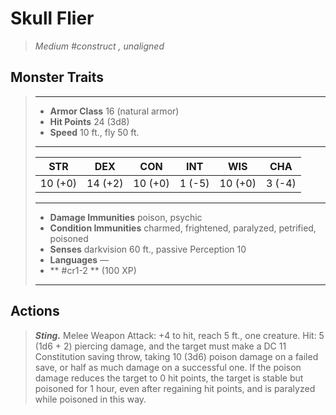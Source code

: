 # Skull Flier
>*Medium #construct , unaligned*
## Monster Traits
>___
>- **Armor Class** 16 (natural armor)
>- **Hit Points** 24 (3d8)
>- **Speed** 10 ft., fly 50 ft.
>___
>|STR|DEX|CON|INT|WIS|CHA|
>|:---:|:---:|:---:|:---:|:---:|:---:|
>|10 (+0)|14 (+2)|10 (+0)|1 (-5)|10 (+0)|3 (-4)|
>___
>- **Damage Immunities** poison, psychic
>- **Condition Immunities** charmed, frightened, paralyzed, petrified, poisoned
>- **Senses** darkvision 60 ft., passive Perception 10
>- **Languages** —
>- ** #cr1-2 ** (100 XP)
>___
## Actions
>***Sting.*** Melee Weapon Attack: +4 to hit, reach 5 ft., one creature. Hit: 5 (1d6 + 2) piercing damage, and the target must make a DC 11 Constitution saving throw, taking 10 (3d6) poison damage on a failed save, or half as much damage on a successful one. If the poison damage reduces the target to 0 hit points, the target is stable but poisoned for 1 hour, even after regaining hit points, and is paralyzed while poisoned in this way.